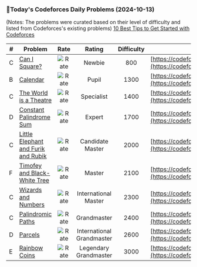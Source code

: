 ### 🌟Today's Codeforces Daily Problems (2024-10-13)
(Notes: The problems were curated based on their level of difficulty and listed from Codeforces's existing problems)
[10 Best Tips to Get Started with Codeforces](https://github.com/ika9810/Codeforces-Daily-Problems/blob/main/10%20Best%20Tips%20to%20Get%20Started%20with%20Codeforces.md)

| # | Problem | Rate| Rating | Difficulty | Contest |
|---| ----- | :--------: | :----------: | :----------: | ---------- |
|C|[Can I Square?](https://codeforces.com/contest/1915/problem/C)|![Rate](https://img.shields.io/badge/Newbie-800-lightgrey)|Newbie|800|[https://codeforces.com/contest/1915](https://codeforces.com/contest/1915)|
|B|[Calendar](https://codeforces.com/contest/304/problem/B)|![Rate](https://img.shields.io/badge/Pupil-1300-brightgreen)|Pupil|1300|[https://codeforces.com/contest/304](https://codeforces.com/contest/304)|
|C|[The World is a Theatre](https://codeforces.com/contest/131/problem/C)|![Rate](https://img.shields.io/badge/Specialist-1400-9cf)|Specialist|1400|[https://codeforces.com/contest/131](https://codeforces.com/contest/131)|
|D|[Constant Palindrome Sum](https://codeforces.com/contest/1343/problem/D)|![Rate](https://img.shields.io/badge/Expert-1700-blue)|Expert|1700|[https://codeforces.com/contest/1343](https://codeforces.com/contest/1343)|
|C|[Little Elephant and Furik and Rubik](https://codeforces.com/contest/204/problem/C)|![Rate](https://img.shields.io/badge/Candidate%20Master-2000-blueviolet)|Candidate Master|2000|[https://codeforces.com/contest/204](https://codeforces.com/contest/204)|
|F|[Timofey and Black-White Tree](https://codeforces.com/contest/1790/problem/F)|![Rate](https://img.shields.io/badge/Master-2100-orange)|Master|2100|[https://codeforces.com/contest/1790](https://codeforces.com/contest/1790)|
|C|[Wizards and Numbers](https://codeforces.com/contest/167/problem/C)|![Rate](https://img.shields.io/badge/International%20Master-2300-orange)|International Master|2300|[https://codeforces.com/contest/167](https://codeforces.com/contest/167)|
|C|[Palindromic Paths](https://codeforces.com/contest/1205/problem/C)|![Rate](https://img.shields.io/badge/Grandmaster-2400-red)|Grandmaster|2400|[https://codeforces.com/contest/1205](https://codeforces.com/contest/1205)|
|D|[Parcels](https://codeforces.com/contest/480/problem/D)|![Rate](https://img.shields.io/badge/International%20Grandmaster-2600-red)|International Grandmaster|2600|[https://codeforces.com/contest/480](https://codeforces.com/contest/480)|
|E|[Rainbow Coins](https://codeforces.com/contest/1147/problem/E)|![Rate](https://img.shields.io/badge/Legendary%20Grandmaster-3000-red)|Legendary Grandmaster|3000|[https://codeforces.com/contest/1147](https://codeforces.com/contest/1147)|
